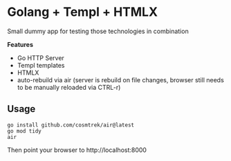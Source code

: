 # Golang + Templ + HTMLX

Small dummy app for testing those technologies in combination

**Features**

- Go HTTP Server
- Templ templates
- HTMLX
- auto-rebuild via air (server is rebuild on file changes,
  browser still needs to be manually reloaded via CTRL-r)

## Usage

```
go install github.com/cosmtrek/air@latest
go mod tidy
air
```

Then point your browser to http://localhost:8000
